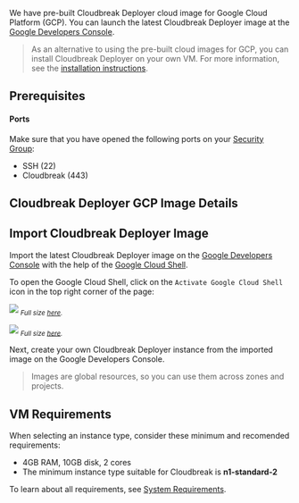 We have pre-built Cloudbreak Deployer cloud image for Google Cloud Platform (GCP). You can launch the latest Cloudbreak Deployer image at the [Google Developers Console](https://console.developers.google.com/).

> As an alternative to using the pre-built cloud images for GCP, you can install Cloudbreak Deployer on your own VM. For more information, see the [installation instructions](onprem.md).

## Prerequisites

#### Ports 

Make sure that you have opened the following ports on your [Security Group](http://docs.aws.amazon.com/AWSEC2/latest/UserGuide/using-network-security.html):
 
 * SSH (22)
 * Cloudbreak (443)

## Cloudbreak Deployer GCP Image Details

## Import Cloudbreak Deployer Image

Import the latest Cloudbreak Deployer image on the [Google Developers Console](https://console.developers.google.com/) with the help
 of the [Google Cloud Shell](https://cloud.google.com/cloud-shell/docs/).
 
To open the Google Cloud Shell, click on the `Activate Google Cloud Shell` icon in the top right corner of the page:
 
![](/gcp/images/google-cloud-shell-button.png)
<sub>*Full size [here](/gcp/images/google-cloud-shell-button.png).*</sub>

![](/gcp/images/google-cloud-shell_v2.png)
<sub>*Full size [here](/gcp/images/google-cloud-shell_v2.png).*</sub>

Next, create your own Cloudbreak Deployer instance from the imported image on the Google Developers Console.

> Images are global resources, so you can use them across zones and projects.

## VM Requirements

When selecting an instance type, consider these minimum and recomended requirements:  

- 4GB RAM, 10GB disk, 2 cores
- The minimum instance type suitable for Cloudbreak is **n1-standard-2**

To learn about all requirements, see [System Requirements](onprem.md#system-requirements).
